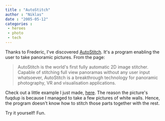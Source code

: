 ```yaml
---
title : "AutoStitch"
author : "Niklas"
date : "2005-05-12"
categories : 
 - heroes
 - photo
 - tech
---
```


Thanks to Frederic, I've discovered [AutoStitch](http://www.cs.ubc.ca/~mbrown/autostitch/autostitch.html). It's a program enabling the user to take panoramic pictures. From the page:

> AutoStitch is the world's first fully automatic 2D image stitcher. Capable of stitching full view panoramas without any user input whatsoever, AutoStitch is a breakthrough technology for panoramic photography, VR and visualisation applications.

Check out a little example I just made, [here](https://niklasblog.com/wp-content/2005-05-12-pano.jpg). The reason the picture's fuqdup is because I managed to take a few pictures of white walls. Hence, the program doesn't know how to stitch those parts together with the rest.

Try it yourself! Fun.
